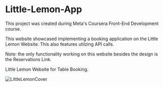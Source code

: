 # Little-Lemon-App
This project was created during Meta's Coursera Front-End Development course.

This website showcased implementing a booking application on the Little Lemon Website.  This also features utilzing API calls.

Note: the only functionality working on this website besides the design is the Reservations Link.

Little Lemon Website for Table Booking.

![LittleLemonCover](https://github.com/user-attachments/assets/53fc6419-2a00-4964-a949-6b48268b6b25)


